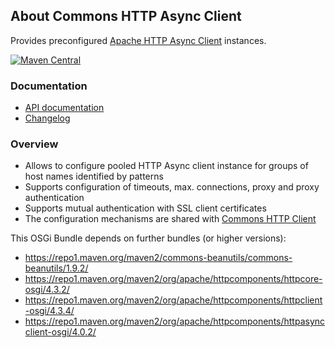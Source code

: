 ## About Commons HTTP Async Client

Provides preconfigured [Apache HTTP Async Client](http://hc.apache.org/) instances.

[![Maven Central](https://maven-badges.herokuapp.com/maven-central/io.wcm.caravan/io.wcm.caravan.commons.httpasyncclient/badge.svg)](https://maven-badges.herokuapp.com/maven-central/io.wcm.caravan/io.wcm.caravan.commons.httpasyncclient)


### Documentation

* [API documentation][apidocs]
* [Changelog][changelog]


[apidocs]: apidocs/
[changelog]: changes-report.html


### Overview

* Allows to configure pooled HTTP Async client instance for groups of host names identified by patterns
* Supports configuration of timeouts, max. connections, proxy and proxy authentication
* Supports mutual authentication with SSL client certificates
* The configuration mechanisms are shared with [Commons HTTP Client](https://caravan.wcm.io/commons/httpclient/)

This OSGi Bundle depends on further bundles (or higher versions):

* https://repo1.maven.org/maven2/commons-beanutils/commons-beanutils/1.9.2/
* https://repo1.maven.org/maven2/org/apache/httpcomponents/httpcore-osgi/4.3.2/
* https://repo1.maven.org/maven2/org/apache/httpcomponents/httpclient-osgi/4.3.4/
* https://repo1.maven.org/maven2/org/apache/httpcomponents/httpasyncclient-osgi/4.0.2/
